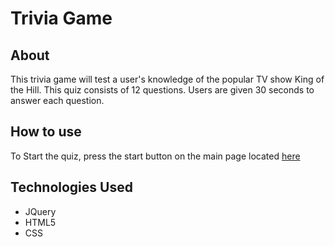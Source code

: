 # Trivia Game

## About
This trivia game will test a user's knowledge of the popular TV show King of the Hill. This quiz consists of 12 questions. Users are given 30 seconds to answer each question.

## How to use
To Start the quiz, press the start button on the main page located [here](http://crystalodi.github.io/Trivia-Game) 

## Technologies Used
* JQuery
* HTML5
* CSS




